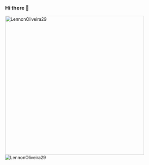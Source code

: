 ### Hi there 👋

<!--
**LennonOliveira29/LennonOliveira29** is a ✨ _special_ ✨ repository because its `README.md` (this file) appears on your GitHub profile.

Here are some ideas to get you started:

- 🔭 I’m currently working on ...
- 🌱 I’m currently learning ...
- 👯 I’m looking to collaborate on ...
- 🤔 I’m looking for help with ...
- 💬 Ask me about ...
- 📫 How to reach me: ...
- 😄 Pronouns: ...
- ⚡ Fun fact: ...
-->



<p><img align="left" src="https://github-readme-stats.vercel.app/api?username=LennonOliveira29&show_icons=true&theme=radical" alt="LennonOliveira29"  width="450" /></p>

<p>
<img align="left" src="https://github-readme-stats.vercel.app/api/top-langs?username=LennonOliveira29&theme=radical&show_icons=true&locale=en&layout=compact" alt="LennonOliveira29"  /></p>
